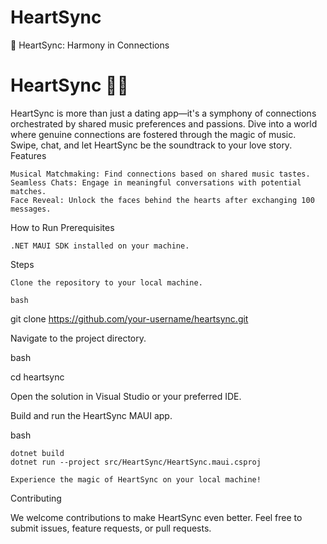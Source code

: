 # HeartSync
💖 HeartSync: Harmony in Connections

<h1>HeartSync 🎵💖</h1>

HeartSync is more than just a dating app—it's a symphony of connections orchestrated by shared music preferences and passions. Dive into a world where genuine connections are fostered through the magic of music. Swipe, chat, and let HeartSync be the soundtrack to your love story.
Features

    Musical Matchmaking: Find connections based on shared music tastes.
    Seamless Chats: Engage in meaningful conversations with potential matches.
    Face Reveal: Unlock the faces behind the hearts after exchanging 100 messages.

How to Run
Prerequisites

    .NET MAUI SDK installed on your machine.

Steps

    Clone the repository to your local machine.

    bash

git clone https://github.com/your-username/heartsync.git

Navigate to the project directory.

bash

cd heartsync

Open the solution in Visual Studio or your preferred IDE.

Build and run the HeartSync MAUI app.

bash

    dotnet build
    dotnet run --project src/HeartSync/HeartSync.maui.csproj

    Experience the magic of HeartSync on your local machine!

Contributing

We welcome contributions to make HeartSync even better. Feel free to submit issues, feature requests, or pull requests.
